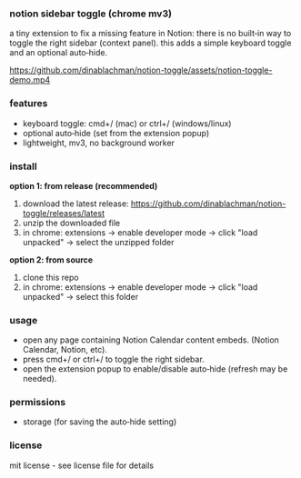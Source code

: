 ### notion sidebar toggle (chrome mv3)

a tiny extension to fix a missing feature in Notion: there is no built‑in way to toggle the right sidebar (context panel). this adds a simple keyboard toggle and an optional auto‑hide.

https://github.com/dinablachman/notion-toggle/assets/notion-toggle-demo.mp4

### features
- keyboard toggle: cmd+/ (mac) or ctrl+/ (windows/linux)
- optional auto‑hide (set from the extension popup)
- lightweight, mv3, no background worker

### install

**option 1: from release (recommended)**
1. download the latest release: https://github.com/dinablachman/notion-toggle/releases/latest
2. unzip the downloaded file
3. in chrome: extensions → enable developer mode → click "load unpacked" → select the unzipped folder

**option 2: from source**
1. clone this repo
2. in chrome: extensions → enable developer mode → click "load unpacked" → select this folder

### usage
- open any page containing Notion Calendar content embeds. (Notion Calendar, Notion, etc).
- press cmd+/ or ctrl+/ to toggle the right sidebar.
- open the extension popup to enable/disable auto‑hide (refresh may be needed).

### permissions
- storage (for saving the auto‑hide setting)

### license
mit license - see license file for details